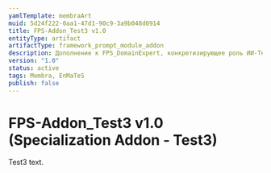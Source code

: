 ```yaml
---
yamlTemplate: membraArt
muid: 5d24f222-0aa1-47d1-90c9-3a9b048d0914
title: FPS-Addon_Test3 v1.0
entityType: artifact
artifactType: framework_prompt_module_addon
description: Дополнение к FPS_DomainExpert, конкретизирующее роль ИИ-Теста3. Тестовое изменение.
version: "1.0"
status: active
tags: Membra, EnMaTeS
publish: false
---
```


# FPS-Addon_Test3 v1.0 (Specialization Addon - Test3)

Test3 text.